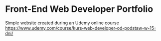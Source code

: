 # Front-End Web Developer Portfolio
Simple website created during an Udemy online course 
https://www.udemy.com/course/kurs-web-developer-od-podstaw-w-15-dni/
